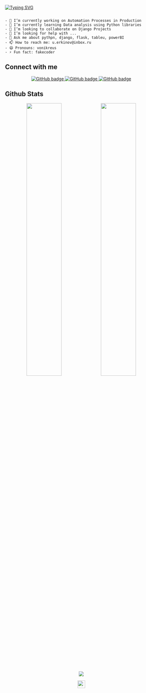 
[![Typing SVG](https://readme-typing-svg.herokuapp.com?font=Robot-Bold&size=30&color=079309&center=true&vCenter=true&width=900&height=110&lines=Hi+There,+I+am+Ulugbek👋)](https://www.linkedin.com/in/ulugbekerkinov/)
```

- 🔭 I’m currently working on Automation Processes in Production 
- 🌱 I’m currently learning Data analysis using Python libraries
- 👯 I’m looking to collaborate on Django Projects
- 🤔 I’m looking for help with ...
- 💬 Ask me about pythpn, django, flask, tableu, powerBI
- 📫 How to reach me: u.erkinov@inbox.ru
- 😄 Pronouns: vonikreus
- ⚡ Fun fact: fakecoder
```
## Connect with me
<p align="center">
 
  <a href="https://t.me/vonikreus">
    <img src="https://img.shields.io/badge/Telegram-2CA5E0?style=for-the-badge&logo=telegram&logoColor=white" alt="GitHub badge" />
  </a>
  <a href="https://github.com/ulugbekerkinov">
    <img src="https://img.shields.io/github/followers/ulugbekerkinov?label=Followers&logo=GitHub&style=for-the-badge" alt="GitHub badge" />
  </a>

  <a href="https://www.linkedin.com/in/ulugbekerkinov/">
    <img src="https://img.shields.io/badge/LinkedIn-%23808080?style=for-the-badge&logo=linkedin" alt="GitHub badge" />
  </a>
 
</p>

## Github Stats
<p align="center">
  <img width="48%" src="https://github-readme-stats.vercel.app/api?username=ulugbekerkinov&show_icons=true&theme=tokyonight" />
  <img width="48%" src="https://github-readme-streak-stats.herokuapp.com/?user=ulugbekerkinov&theme=tokyonight" />
  <img src="https://github-readme-stats.vercel.app/api/top-langs/?username=ulugbekerkinov&theme=tokyonight" align="center" />
</p>

<div align="center">
<img src="https://komarev.com/ghpvc/?username=ulugbekerkinov&&style=flat-square" align="center" height='25px' />
</div>  
